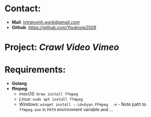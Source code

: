 # Contact:
- **Mail**: *lytranvinh.work@gmail.com*
- **Github**: *https://github.com/Youknow2509*

# Project: *Crawl Video Vimeo*
# Requirements:
- **Golang**
- **ffmpeg**: 
    - *macOS*: `brew install ffmpeg`
    - *Linux*: `sudo apt install ffmpeg`
    - *Windows*: `winget install --id=Gyan.FFmpeg  -e` - Note path to `ffmpeg.exe` in `PATH` environment variable and ...